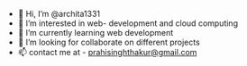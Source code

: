 - 👋 Hi, I’m @archita1331
- 👀 I’m interested in web- development and cloud computing 
- 🌱 I’m currently learning web development
- 💞️ I’m looking for collaborate on different projects
- 📫 contact me at - prahisinghthakur@gmail.com
  

<!---
archita1331/archita1331 is a ✨ special ✨ repository because its `README.md` (this file) appears on your GitHub profile.
You can click the Preview link to take a look at your changes.
--->
